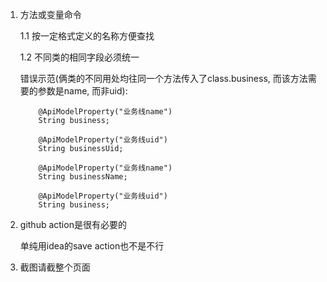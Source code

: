 1. 方法或变量命令
   
    1.1 按一定格式定义的名称方便查找

    1.2 不同类的相同字段必须统一

    错误示范(俩类的不同用处均往同一个方法传入了class.business, 而该方法需要的参数是name, 而非uid):
    ```
        @ApiModelProperty("业务线name")
        String business;

        @ApiModelProperty("业务线uid")
        String businessUid;
    ```

    ```
        @ApiModelProperty("业务线name")
        String businessName;

        @ApiModelProperty("业务线uid")
        String business;
    ```
2. github action是很有必要的

    单纯用idea的save action也不是不行

3. 截图请截整个页面
